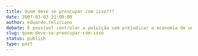 ```yaml
---
title: Quem deve se preocupar com isso???
date: 2007-03-03 21:00:00
author: eduardo.feliciano
debate: É possível controlar a poluição sem prejudicar a economia de um país?
slug: quem-deve-se-preocupar-com-isso
status: publish 
type: post
---
```




